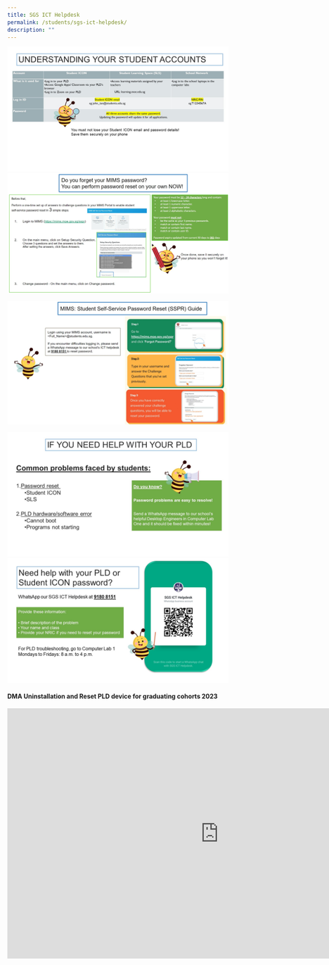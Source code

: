 ```yaml
---
title: SGS ICT Helpdesk
permalink: /students/sgs-ict-helpdesk/
description: ""
---
```

![](/images/WAB%201.jpg)
![](/images/wab%2004.jpg)


![](/images/wab%2005.jpg)

![](/images/WAB%202.jpg)
![](/images/WAB%203.jpg)

#### DMA Uninstallation and Reset PLD device for graduating cohorts 2023
<iframe src="https://docs.google.com/presentation/d/e/2PACX-1vT_DWw7eGPWHwW-fhTTfslKEdHQmnJuqFjDiwuxQTvfo0djVSkgkRvtxCTksSgObDSiK_gr4SajZG9i/embed?start=false&amp;loop=false&amp;delayms=3000" frameborder="0" width="960" height="569" allowfullscreen="true"></iframe>